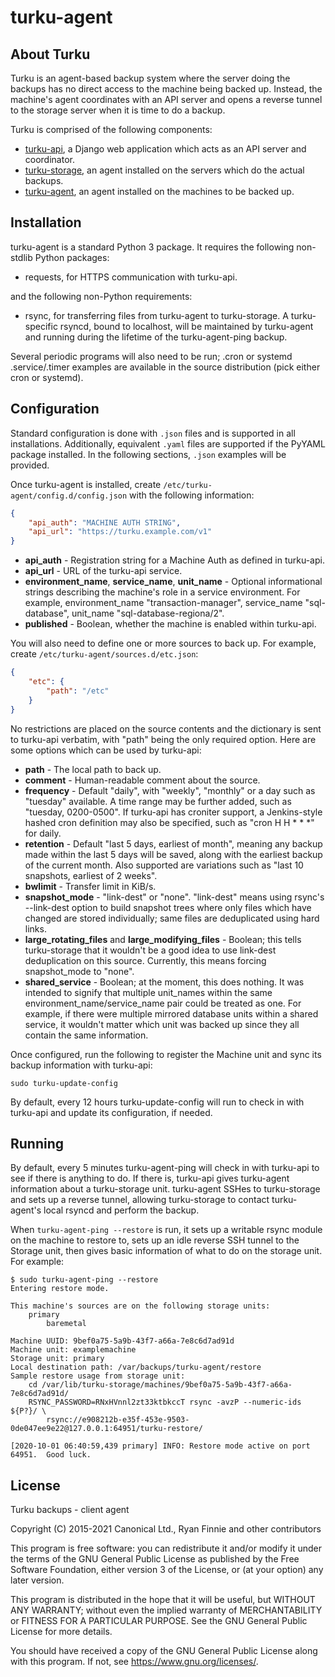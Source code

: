 # turku-agent

## About Turku
Turku is an agent-based backup system where the server doing the backups has no direct access to the machine being backed up.  Instead, the machine's agent coordinates with an API server and opens a reverse tunnel to the storage server when it is time to do a backup.

Turku is comprised of the following components:

* [turku-api](https://github.com/rfinnie/turku-api), a Django web application which acts as an API server and coordinator.
* [turku-storage](https://github.com/rfinnie/turku-storage), an agent installed on the servers which do the actual backups.
* [turku-agent](https://github.com/rfinnie/turku-agent), an agent installed on the machines to be backed up.

## Installation

turku-agent is a standard Python 3 package.  It requires the following non-stdlib Python packages:

* requests, for HTTPS communication with turku-api.

and the following non-Python requirements:

* rsync, for transferring files from turku-agent to turku-storage.  A turku-specific rsyncd, bound to localhost, will be maintained by turku-agent and running during the lifetime of the turku-agent-ping backup.

Several periodic programs will also need to be run; .cron or systemd .service/.timer examples are available in the source distribution (pick either cron or systemd).

## Configuration

Standard configuration is done with `.json` files and is supported in all installations.  Additionally, equivalent `.yaml` files are supported if the PyYAML package installed. In the following sections, `.json` examples will be provided.

Once turku-agent is installed, create `/etc/turku-agent/config.d/config.json` with the following information:

```json
{
    "api_auth": "MACHINE AUTH STRING",
    "api_url": "https://turku.example.com/v1"
}
```

* **api_auth** - Registration string for a Machine Auth as defined in turku-api.
* **api_url** - URL of the turku-api service.
* **environment_name**, **service_name**, **unit_name** - Optional informational strings describing the machine's role in a service environment.  For example, environment_name "transaction-manager", service_name "sql-database", unit_name "sql-database-regiona/2".
* **published** - Boolean, whether the machine is enabled within turku-api.

You will also need to define one or more sources to back up.  For example, create `/etc/turku-agent/sources.d/etc.json`:

```json
{
    "etc": {
        "path": "/etc"
    }
}
```

No restrictions are placed on the source contents and the dictionary is sent to turku-api verbatim, with "path" being the only required option.  Here are some options which can be used by turku-api:

* **path** - The local path to back up.
* **comment** - Human-readable comment about the source.
* **frequency** - Default "daily", with "weekly", "monthly" or a day such as "tuesday" available.  A time range may be further added, such as "tuesday, 0200-0500".  If turku-api has croniter support, a Jenkins-style hashed cron definition may also be specified, such as "cron H H * * *" for daily.
* **retention** - Default "last 5 days, earliest of month", meaning any backup made within the last 5 days will be saved, along with the earliest backup of the current month. Also supported are variations such as "last 10 snapshots, earliest of 2 weeks".
* **bwlimit** - Transfer limit in KiB/s.
* **snapshot_mode** - "link-dest" or "none".  "link-dest" means using rsync's --link-dest option to build snapshot trees where only files which have changed are stored individually; same files are deduplicated using hard links.
* **large_rotating_files** and **large_modifying_files** - Boolean; this tells turku-storage that it wouldn't be a good idea to use link-dest deduplication on this source.  Currently, this means forcing snapshot_mode to "none".
* **shared_service** - Boolean; at the moment, this does nothing.  It was intended to signify that multiple unit_names within the same environment_name/service_name pair could be treated as one.  For example, if there were multiple mirrored database units within a shared service, it wouldn't matter which unit was backed up since they all contain the same information.

Once configured, run the following to register the Machine unit and sync its backup information with turku-api:

```
sudo turku-update-config
```

By default, every 12 hours turku-update-config will run to check in with turku-api and update its configuration, if needed.

## Running

By default, every 5 minutes turku-agent-ping will check in with turku-api to see if there is anything to do.  If there is, turku-api gives turku-agent information about a turku-storage unit.  turku-agent SSHes to turku-storage and sets up a reverse tunnel, allowing turku-storage to contact turku-agent's local rsyncd and perform the backup.

When `turku-agent-ping --restore` is run, it sets up a writable rsync module on the machine to restore to, sets up an idle reverse SSH tunnel to the Storage unit, then gives basic information of what to do on the storage unit. For example:

```
$ sudo turku-agent-ping --restore
Entering restore mode.

This machine's sources are on the following storage units:
    primary
        baremetal

Machine UUID: 9bef0a75-5a9b-43f7-a66a-7e8c6d7ad91d
Machine unit: examplemachine
Storage unit: primary
Local destination path: /var/backups/turku-agent/restore
Sample restore usage from storage unit:
    cd /var/lib/turku-storage/machines/9bef0a75-5a9b-43f7-a66a-7e8c6d7ad91d/
    RSYNC_PASSWORD=RNxHVnnl2zt33ktbkccT rsync -avzP --numeric-ids ${P?}/ \
        rsync://e908212b-e35f-453e-9503-0de047ee9e22@127.0.0.1:64951/turku-restore/

[2020-10-01 06:40:59,439 primary] INFO: Restore mode active on port 64951.  Good luck.
```

## License

Turku backups - client agent

Copyright (C) 2015-2021 Canonical Ltd., Ryan Finnie and other contributors

This program is free software: you can redistribute it and/or modify it under the terms of the GNU General Public License as published by the Free Software Foundation, either version 3 of the License, or (at your option) any later version.

This program is distributed in the hope that it will be useful, but WITHOUT ANY WARRANTY; without even the implied warranty of MERCHANTABILITY or FITNESS FOR A PARTICULAR PURPOSE.  See the GNU General Public License for more details.

You should have received a copy of the GNU General Public License along with this program.  If not, see <https://www.gnu.org/licenses/>.
